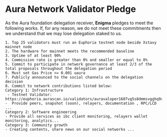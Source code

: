 # Aura Network Validator Pledge

As the Aura foundation delegation receiver, **Enigma** pledges to meet the following works. If, for any reason, we do not meet these commitments then we understand that we may lose delegation staked to us.

    1. Top 25 validators must run an Euphoria testnet node beside Xstaxy mainnet node
    2. The hardware for mainnet meets the recommended baseline    
    3. Uptime of at least 90%
    4. Commission rate is greater than 0% and smaller or equal to 8%
    5. Commit to participate in network governance at least 2/3 of the total proposals throughout the delegation period
    6. Must set Gas Price >= 0.001 uaura
    7. Publicly announced to the social channels on the delegation decision
    8. Commit to network contributions listed below: 
    Category 1: Infrastructure
     - Testnet Validator: https://euphoria.aurascan.io/validators/auravaloper1607vg5s8dmmsvgghq9rw8w74u0lgcaam2cdgsj
    -  Provide peers, snapshot (soon), relayers, documentation , RPC/LCD ...
    Category 2: Software engineering
    - Provide all services as ibc client monitoring, relayers wallet monitoring, analytics...
    Category 3: Community growth
    - Creating contents, share news on our social networks ...
